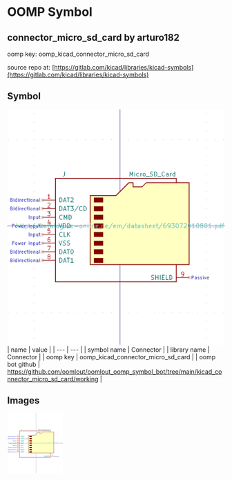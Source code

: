 # OOMP Symbol  
## connector_micro_sd_card  by arturo182  
  
oomp key: oomp_kicad_connector_micro_sd_card  
  
source repo at: [https://gitlab.com/kicad/libraries/kicad-symbols](https://gitlab.com/kicad/libraries/kicad-symbols)  
## Symbol  
  
[![working.png](working_600.png)](working.png)  
| name | value | 
| --- | --- | 
| symbol name | Connector | 
| library name | Connector | 
| oomp key | oomp_kicad_connector_micro_sd_card | 
| oomp bot github | https://github.com/oomlout/oomlout_oomp_symbol_bot/tree/main/kicad_connector_micro_sd_card/working | 
## Images  
  
[![working.png](working_140.png)](working.png)  
